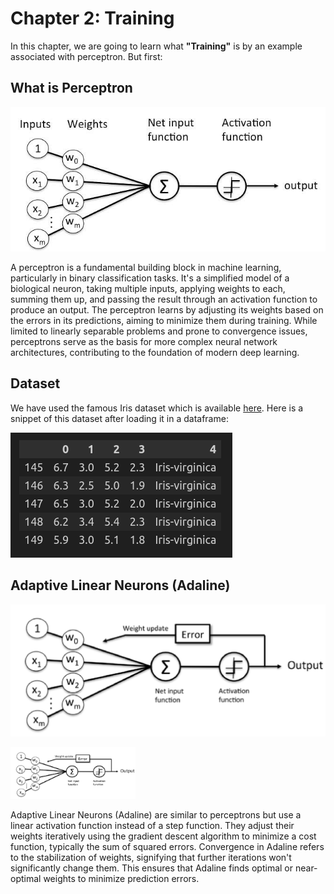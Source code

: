 # Chapter 2: Training

In this chapter, we are going to learn what **"Training"** is by an example associated with perceptron. But first:

## What is Perceptron
![PC](../../assets/perceptron.jpg)

A perceptron is a fundamental building block in machine learning, particularly in binary classification tasks. It's a simplified model of a biological neuron, taking multiple inputs, applying weights to each, summing them up, and passing the result through an activation function to produce an output. The perceptron learns by adjusting its weights based on the errors in its predictions, aiming to minimize them during training. While limited to linearly separable problems and prone to convergence issues, perceptrons serve as the basis for more complex neural network architectures, contributing to the foundation of modern deep learning.

## Dataset
We have used the famous Iris dataset which is available [here](https://archive.ics.uci.edu/ml/machine-learning-databases/iris/iris.data). Here is a snippet of this dataset after loading it in a dataframe:

![Ir](../../assets/Iris.png)

## Adaptive Linear Neurons (Adaline)
![Ad](../../assets/Adaline.png)

<img src="../../assets/Adaline.png" alt="drawing" width="200"/>


Adaptive Linear Neurons (Adaline) are similar to perceptrons but use a linear activation function instead of a step function. They adjust their weights iteratively using the gradient descent algorithm to minimize a cost function, typically the sum of squared errors. Convergence in Adaline refers to the stabilization of weights, signifying that further iterations won't significantly change them. This ensures that Adaline finds optimal or near-optimal weights to minimize prediction errors.






